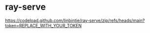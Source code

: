 # ray-serve
 
https://codeload.github.com/linbintie/ray-serve/zip/refs/heads/main?token=REPLACE_WITH_YOUR_TOKEN